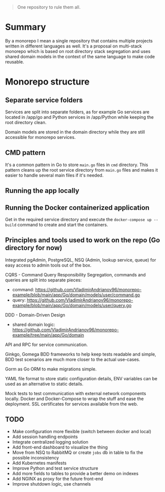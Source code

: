  > One repository to rule them all.  
 
# Summary

By a monorepo I mean a single repository that contains multiple projects written in different languages as well. 
It's a proposal on multi-stack monorepo which is based on root directory stack segregation and uses shared domain models in the context of the same language to make code reusable.

# Monorepo structure

## Separate service folders
Services are split into separate folders, as for example Go services are located in /app/go and Python services in /app/Python while keeping the root directory clean. 

Domain models are stored in the domain directory while they are still accessible for monorepo services.

## CMD pattern
It's a common pattern in Go to store `main.go` files in `cmd` directory. This pattern cleans up the root service directory from `main.go` files and makes it easier to handle several main files if it's needed.

## Running the app locally

## Running the Docker containerized application
Get in the required service directory and execute the `docker-compose up --build` command to create and start the containers. 

## Principles and tools used to work on the repo (Go directory for now)
Integrated pgAdmin, PostgreSQL, NSQ (Admin, lookup service, queue) for easy access to admin tools out of the box.

CQRS - Command Query Responsibility Segregation, commands and queries are split into separate pieces:
- command: https://github.com/VladimirAndrianov96/monorepo-example/blob/main/app/Go/domain/models/user/command.go
- query: https://github.com/VladimirAndrianov96/monorepo-example/blob/main/app/Go/domain/models/user/query.go

DDD - Domain-Driven Design
- shared domain logic: https://github.com/VladimirAndrianov96/monorepo-example/tree/main/app/Go/domain

API and RPC for service communication.

Ginkgo, Gomega BDD frameworks to help keep tests readable and simple, BDD test scenarios are much more closer to the actual use-cases.

Gorm as Go ORM to make migrations simple.

YAML file format to store static configuration details, ENV variables can be used as an alternative to static details.


Mock tests to test communication with external network components locally.
Docker and Docker-Compose to wrap the stuff and ease the deployment.
SSL certificates for services available from the web.


## TODO
- Make configuration more flexible (switch between docker and local)
- Add session handling endpoints
- Integrate centralized logging solution
- Add front-end dashboard to visualize the thing
- Move from NSQ to RabbitMQ or create `jobs` db in table to fix the possible inconsistency
- Add Kubernetes manifests
- Improve Python and test service structure
- Add more fields to tables to provide a better demo on indexes
- Add NGINX as proxy for the future front-end
- Improve shutdown logic, use channels
